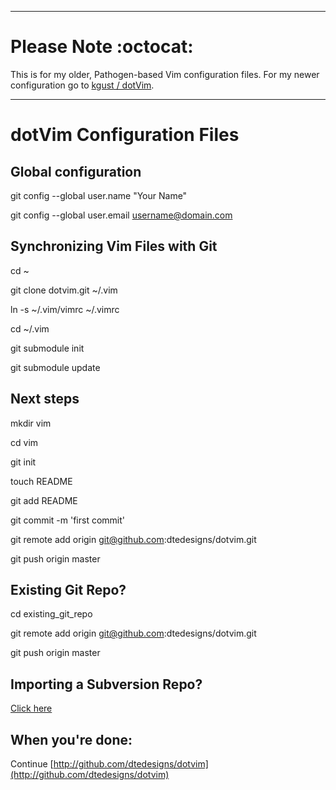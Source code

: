 <hr>

# Please Note :octocat:

This is for my older, Pathogen-based Vim configuration files.  For my newer configuration go to [kgust / dotVim](https://github.com/kgust/dotVim).

<hr>


# dotVim Configuration Files


## Global configuration
git config --global user.name "Your Name"

git config --global user.email username@domain.com

        
## Synchronizing Vim Files with Git
cd ~

git clone dotvim.git ~/.vim

ln -s ~/.vim/vimrc ~/.vimrc


cd ~/.vim

git submodule init

git submodule update


## Next steps
mkdir vim

cd vim

git init

touch README

git add README

git commit -m 'first commit'

git remote add origin git@github.com:dtedesigns/dotvim.git

git push origin master

      
## Existing Git Repo?
cd existing_git_repo

git remote add origin git@github.com:dtedesigns/dotvim.git

git push origin master

      
## Importing a Subversion Repo?
[Click here](http://github.com/dtedesigns/dotvim/imports/new)
      
## When you're done:
Continue [http://github.com/dtedesigns/dotvim](http://github.com/dtedesigns/dotvim)

